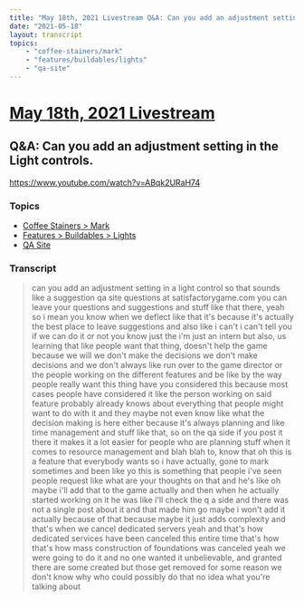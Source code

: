 ```yaml
---
title: "May 18th, 2021 Livestream Q&A: Can you add an adjustment setting in the Light controls."
date: "2021-05-18"
layout: transcript
topics:
    - "coffee-stainers/mark"
    - "features/buildables/lights"
    - "qa-site"
---
```

# [May 18th, 2021 Livestream](../2021-05-18.md)
## Q&A: Can you add an adjustment setting in the Light controls.
https://www.youtube.com/watch?v=ABqk2URaH74

### Topics
* [Coffee Stainers > Mark](../topics/coffee-stainers/mark.md)
* [Features > Buildables > Lights](../topics/features/buildables/lights.md)
* [QA Site](../topics/qa-site.md)

### Transcript

> can you add an adjustment setting in a light control so that sounds like a suggestion qa site questions at satisfactorygame.com you can leave your questions and suggestions and stuff like that there, yeah so i mean you know when we deflect like that it's because it's actually the best place to leave suggestions and also like i can't i can't tell you if we can do it or not you know just the i'm just an intern but also, us learning that like people want that thing, doesn't help the game because we will we don't make the decisions we don't make decisions and we don't always like run over to the game director or the people working on the different features and be like by the way people really want this thing have you considered this because most cases people have considered it like the person working on said feature probably already knows about everything that people might want to do with it and they maybe not even know like what the decision making is here either because it's always planning and like time management and stuff like that, so on the qa side if you post it there it makes it a lot easier for people who are planning stuff when it comes to resource management and blah blah to, know that oh this is a feature that everybody wants so i have actually, gone to mark sometimes and been like yo this is something that people i've seen people request like what are your thoughts on that and he's like oh maybe i'll add that to the game actually and then when he actually started working on it he was like i'll check the q a side and there was not a single post about it and that made him go maybe i won't add it actually because of that because maybe it just adds complexity and that's when we cancel dedicated servers yeah and that's how dedicated services have been canceled this entire time that's how that's how mass construction of foundations was canceled yeah we were going to do it and no one wanted it unbelievable, and granted there are some created but those get removed for some reason we don't know why who could possibly do that no idea what you're talking about
